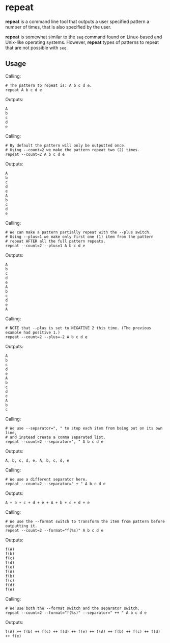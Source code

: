 # repeat

**repeat** is a command line tool that outputs a user specified pattern a number of times, that is also specified by the user.

**repeat** is somewhat similar to the `seq` command found on Linux-based and Unix-like operating systems.
However, **repeat** types of patterns to repeat that are not possible with `seq`.


## Usage
Calling:
```
# The pattern to repeat is: A b c d e.
repeat A b c d e
```
Outputs:
```
A
b
c
d
e
```

Calling:
```
# By default the pattern will only be outputted once.
# Using --count=2 we make the pattern repeat two (2) times.
repeat --count=2 A b c d e
```
Outputs:
```
A
b
c
d
e
A
b
c
d
e
```


Calling:
```
# We can make a pattern partially repeat with the --plus switch.
# Using --plus=1 we make only first one (1) item from the pattern
# repeat AFTER all the full pattern repeats.
repeat --count=2 --plus=1 A b c d e
```
Outputs:
```
A
b
c
d
e
A
b
c
d
e
A
```


Calling:
```
# NOTE that --plus is set to NEGATIVE 2 this time. (The previous example had positive 1.)
repeat --count=2 --plus=-2 A b c d e
```
Outputs:
```
A
b
c
d
e
A
b
c
d
e
A
b
c
```


Calling:
```
# We use --separator=", " to stop each item from being put on its own line,
# and instead create a comma separated list.
repeat --count=2 --separator=", " A b c d e
```
Outputs:
```
A, b, c, d, e, A, b, c, d, e
```


Calling:
```
# We use a different separator here.
repeat --count=2 --separator=" + " A b c d e
```
Outputs:
```
A + b + c + d + e + A + b + c + d + e
```


Calling:
```
# We use the --format switch to transform the item from pattern before outputting it.
repeat --count=2 --format="f(%s)" A b c d e
```
Outputs:
```
f(A)
f(b)
f(c)
f(d)
f(e)
f(A)
f(b)
f(c)
f(d)
f(e)
```


Calling:
```
# We use both the --format switch and the separator switch.
repeat --count=2 --format="f(%s)" --separator=" ++ " A b c d e
```
Outputs:
```
f(A) ++ f(b) ++ f(c) ++ f(d) ++ f(e) ++ f(A) ++ f(b) ++ f(c) ++ f(d) ++ f(e)
```
